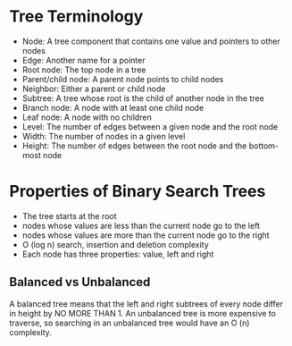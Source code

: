 # Tree Terminology

- Node: A tree component that contains one value and pointers to other nodes
- Edge: Another name for a pointer
- Root node: The top node in a tree
- Parent/child node: A parent node points to child nodes
- Neighbor: Either a parent or child node
- Subtree: A tree whose root is the child of another node in the tree
- Branch node: A node with at least one child node
- Leaf node: A node with no children
- Level: The number of edges between a given node and the root node
- Width: The number of nodes in a given level
- Height: The number of edges between the root node and the bottom-most node

# Properties of Binary Search Trees

- The tree starts at the root
- nodes whose values are less than the current node go to the left
- nodes whose values are more than the current node go to the right
- O (log n) search, insertion and deletion complexity
- Each node has three properties: value, left and right

## Balanced vs Unbalanced

A balanced tree means that the left and right subtrees of every node differ in height by NO MORE THAN 1.
An unbalanced tree is more expensive to traverse, so searching in an unbalanced tree would have an O (n) complexity.

